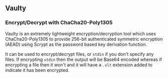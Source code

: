 ## Vaulty
### Encrypt/Decrypt with ChaCha20-Poly1305

Vaulty is an extremely lightweight encryption/decryption tool which uses ChaCha20-Poly1305 to provide 256-bit authenticated symmetric encryption (AEAD) using Scrypt as the password based key derivation function.

It can be used to encrypt/decrypt files, or `stdin` if you don't specify any files. If encrypting `stdin` then the output will be Base64 encoded whereas if encrypting a file then it won't and it will have a `.vlt` extension added to indicate it has been encrypted.
